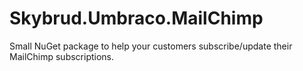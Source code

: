 # Skybrud.Umbraco.MailChimp
Small NuGet package to help your customers subscribe/update their MailChimp subscriptions.
